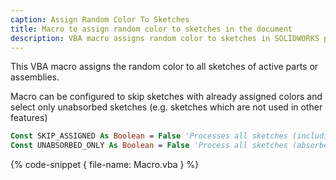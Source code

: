 ```yaml
---
caption: Assign Random Color To Sketches
title: Macro to assign random color to sketches in the document
description: VBA macro assigns random color to sketches in SOLIDWORKS parts or assemblies with an option to skip already assigned sketches and unabsorbed sketches
---
```


This VBA macro assigns the random color to all sketches of active parts or assemblies.

Macro can be configured to skip sketches with already assigned colors and select only unabsorbed sketches (e.g. sketches which are not used in other features)

~~~vb
Const SKIP_ASSIGNED As Boolean = False 'Processes all sketches (including the sketches with assigned colors)
Const UNABSORBED_ONLY As Boolean = False 'Process all sketches (absorbed and unabsorbed)
~~~

{% code-snippet { file-name: Macro.vba } %}